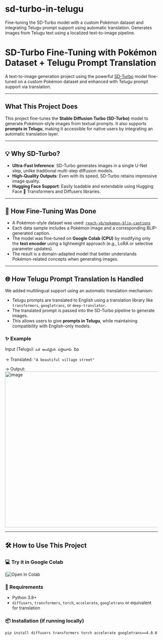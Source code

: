 # sd-turbo-in-telugu
Fine-tuning the SD-Turbo model with a custom Pokémon dataset and integrating Telugu prompt support using automatic translation. Generates images from Telugu text using a localized text-to-image pipeline.
#  SD-Turbo Fine-Tuning with Pokémon Dataset + Telugu Prompt Translation

A text-to-image generation project using the powerful [SD-Turbo](https://huggingface.co/stabilityai/sd-turbo) model fine-tuned on a custom Pokémon dataset and enhanced with Telugu prompt support via translation.

---

##  What This Project Does

This project fine-tunes the **Stable Diffusion Turbo (SD-Turbo)** model to generate Pokémon-style images from textual prompts. It also supports **prompts in Telugu**, making it accessible for native users by integrating an automatic translation layer.

---

## 💡 Why SD-Turbo?

- **Ultra-Fast Inference**: SD-Turbo generates images in a single U-Net step, unlike traditional multi-step diffusion models.
- **High-Quality Outputs**: Even with its speed, SD-Turbo retains impressive image quality.
- **Hugging Face Support**: Easily loadable and extendable using Hugging Face 🤗 Transformers and Diffusers libraries.

---

## 🧪 How Fine-Tuning Was Done

- A Pokémon-style dataset was used: [`reach-vb/pokemon-blip-captions`](https://huggingface.co/datasets/reach-vb/pokemon-blip-captions)
- Each data sample includes a Pokémon image and a corresponding BLIP-generated caption.
- The model was fine-tuned on **Google Colab (CPU)** by modifying only the **text encoder** using a lightweight approach (e.g., LoRA or selective parameter updates).
- The result is a domain-adapted model that better understands Pokémon-related concepts when generating images.

---

## 🌐 How Telugu Prompt Translation Is Handled

We added multilingual support using an automatic translation mechanism:

- Telugu prompts are translated to English using a translation library like `transformers`, `googletrans`, or `deep-translator`.
- The translated prompt is passed into the SD-Turbo pipeline to generate images.
- This allows users to give **prompts in Telugu**, while maintaining compatibility with English-only models.

### ✨ Example

Input (Telugu): `ఒక అందమైన పల్లెటూరు వీధి`

→ Translated: `"A beautiful village street"`

→ Output: <img width="512" height="512" alt="image" src="https://github.com/user-attachments/assets/db903db4-2ada-437c-9615-3fbd365857bf" />


---

## 🛠️ How to Use This Project

### 💻 Try it in Google Colab

[![Open In Colab](https://colab.research.google.com/drive/1AsHCLbUn49PnWHAedwVxrc8Nen0vB4DF?usp=sharing)


### 🧾 Requirements

- Python 3.8+
- `diffusers`, `transformers`, `torch`, `accelerate`, `googletrans` or equivalent for translation

### 📦 Installation (if running locally)

```bash
pip install diffusers transformers torch accelerate googletrans==4.0.0-rc1



